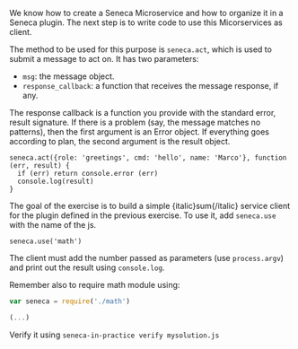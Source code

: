 We know how to create a Seneca Microservice and how to organize it in a Seneca
plugin. The next step is to write code to use this Micorservices as client.

The method to be used for this purpose is `seneca.act`, which is used to submit
a message to act on. It has two parameters:
* `msg`: the message object.
* `response_callback`: a function that receives the message response, if any.

The response callback is a function you provide with the standard error, result signature.
If there is a problem (say, the message matches no patterns), then the first argument is an Error object.
If everything goes according to plan, the second argument is the result object.

```
seneca.act({role: 'greetings', cmd: 'hello', name: 'Marco'}, function (err, result) {
  if (err) return console.error (err)
  console.log(result)
}
```
The goal of the exercise is to build a simple {italic}sum{/italic} service client
for the plugin defined in the previous exercise. To use it, add `seneca.use` with
the name of the js.

```
seneca.use('math')
```
The client must add the number passed as parameters (use `process.argv`) and
print out the result using `console.log`.

Remember also to require math module using:

``` javascript
var seneca = require('./math')

(...)
```

Verify it using `seneca-in-practice verify mysolution.js`
